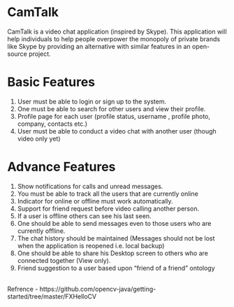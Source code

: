 # CamTalk
CamTalk is a video chat application (inspired by Skype). This application
will help individuals to help people overpower the monopoly of private
brands like Skype by providing an alternative with similar features in an
open-source project.
# Basic Features
1. User must be able to login or sign up to the system.
2. One must be able to search for other users and view their profile.
3. Profile page for each user (profile status, username , profile photo,
company, contacts etc.)
4. User must be able to conduct a video chat with another user
(though video only yet)
# Advance Features
1. Show notifications for calls and unread messages.
2. You must be able to track all the users that are currently online
3. Indicator for online or offline must work automatically.
4. Support for friend request before video calling another person.
5. If a user is offline others can see his last seen.
6. One should be able to send messages even to those users who are
currently offline.
7. The chat history should be maintained (Messages should not be lost
when the application is reopened i.e. local backup)
8. One should be able to share his Desktop screen to others who are
connected together (View only).
9. Friend suggestion to a user based upon “friend of a friend”
ontology<br><br>
<p>  Refrence - https://github.com/opencv-java/getting-started/tree/master/FXHelloCV</p>
